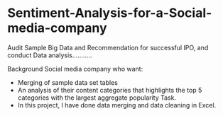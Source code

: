 # Sentiment-Analysis-for-a-Social-media-company
Audit Sample Big Data and Recommendation for successful IPO, and conduct Data analysis...........

Background
Social media company who want:

- Merging of sample data set tables
- An analysis of their content categories that highlights the top 5 categories with the largest aggregate popularity
Task.
- In this project, I have done data merging and data cleaning in Excel.
